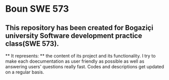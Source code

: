 # Boun SWE 573
## This repository has been created for Bogaziçi university Software development practice class(SWE 573).

** It represents: **
the content of its project and its functionality. 
I try to make each doecumentation as user friendly as possible as well as answering users' questions really fast.
Codes and descriptions get updated on a regular basis.

